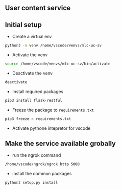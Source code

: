 ## User content service

## Initial setup

- Create a virtual env

```bash
python3 -m venv /home/vscode/venvs/mlc-uc-sv
```

- Activate the venv

```bash
source /home/vscode/venvs/mlc-uc-sv/bin/activate
```

- Deactivate the venv

```bash
deactivate
```

- Install required packages

```bash
pip3 install flask-restful 
```

- Freeze the package to `requirements.txt`

```bash
pip3 freeze > requirements.txt
```

- Activate pythone intepretor for vscode

## Make the service available grobally

- run the ngrok command

```bash
/home/vscode/ngrok/ngrok http 5000
```

- install the common packages

```bash
python3 setup.py install
```